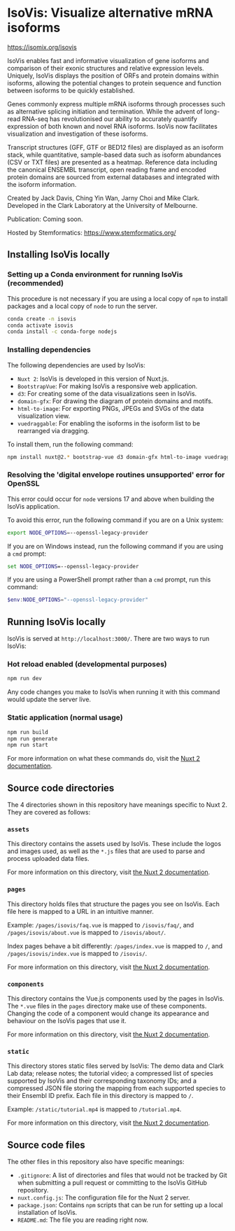 # IsoVis: Visualize alternative mRNA isoforms

https://isomix.org/isovis

IsoVis enables fast and informative visualization of gene isoforms and comparison of their exonic structures and relative expression levels. Uniquely, IsoVis displays the position of ORFs and protein domains within isoforms, allowing the potential changes to protein sequence and function between isoforms to be quickly established.

Genes commonly express multiple mRNA isoforms through processes such as alternative splicing initiation and termination. While the advent of long-read RNA-seq has revolutionised our ability to accurately quantify expression of both known and novel RNA isoforms. IsoVis now facilitates visualization and investigation of these isoforms.

Transcript structures (GFF, GTF or BED12 files) are displayed as an isoform stack, while quantitative, sample-based data such as isoform abundances (CSV or TXT files) are presented as a heatmap. Reference data including the canonical ENSEMBL transcript, open reading frame and encoded protein domains are sourced from external databases and integrated with the isoform information.

Created by Jack Davis, Ching Yin Wan, Jarny Choi and Mike Clark. Developed in the Clark Laboratory at the University of Melbourne.

Publication: Coming soon.

Hosted by Stemformatics: https://www.stemformatics.org/

## Installing IsoVis locally

### Setting up a Conda environment for running IsoVis (recommended)

This procedure is not necessary if you are using a local copy of `npm` to install packages and a local copy of `node` to run the server.

```bash
conda create -n isovis
conda activate isovis
conda install -c conda-forge nodejs
```

### Installing dependencies

The following dependencies are used by IsoVis:
- `Nuxt 2`: IsoVis is developed in this version of Nuxt.js.
- `BootstrapVue`: For making IsoVis a responsive web application.
- `d3`: For creating some of the data visualizations seen in IsoVis.
- `domain-gfx`: For drawing the diagram of protein domains and motifs.
- `html-to-image`: For exporting PNGs, JPEGs and SVGs of the data visualization view.
- `vuedraggable`: For enabling the isoforms in the isoform list to be rearranged via dragging.

To install them, run the following command:

```bash
npm install nuxt@2.* bootstrap-vue d3 domain-gfx html-to-image vuedraggable
```

### Resolving the 'digital envelope routines unsupported' error for OpenSSL

This error could occur for `node` versions 17 and above when building the IsoVis application.

To avoid this error, run the following command if you are on a Unix system:

```bash
export NODE_OPTIONS=--openssl-legacy-provider
```

If you are on Windows instead, run the following command if you are using a `cmd` prompt:

```cmd
set NODE_OPTIONS=--openssl-legacy-provider
```

If you are using a PowerShell prompt rather than a `cmd` prompt, run this command:

```powershell
$env:NODE_OPTIONS="--openssl-legacy-provider"
```

## Running IsoVis locally

IsoVis is served at `http://localhost:3000/`. There are two ways to run IsoVis:

### Hot reload enabled (developmental purposes)

```bash
npm run dev
```

Any code changes you make to IsoVis when running it with this command would update the server live.

### Static application (normal usage)

```bash
npm run build
npm run generate
npm run start
```

For more information on what these commands do, visit the [Nuxt 2 documentation](https://v2.nuxt.com/).

## Source code directories

The 4 directories shown in this repository have meanings specific to Nuxt 2. They are covered as follows:

### `assets`

This directory contains the assets used by IsoVis. These include the logos and images used, as well as the `*.js` files that are used to parse and process uploaded data files.

For more information on this directory, visit [the Nuxt 2 documentation](https://v2.nuxt.com/docs/directory-structure/assets/).

### `pages`

This directory holds files that structure the pages you see on IsoVis. Each file here is mapped to a URL in an intuitive manner.

Example: `/pages/isovis/faq.vue` is mapped to `/isovis/faq/`, and `/pages/isovis/about.vue` is mapped to `/isovis/about/`.

Index pages behave a bit differently: `/pages/index.vue` is mapped to `/`, and `/pages/isovis/index.vue` is mapped to `/isovis/`.

For more information on this directory, visit [the Nuxt 2 documentation](https://v2.nuxt.com/docs/get-started/routing/).

### `components`

This directory contains the Vue.js components used by the pages in IsoVis. The `*.vue` files in the `pages` directory make use of these components. Changing the code of a component would change its appearance and behaviour on the IsoVis pages that use it.

For more information on this directory, visit [the Nuxt 2 documentation](https://v2.nuxt.com/docs/directory-structure/components/).

### `static`

This directory stores static files served by IsoVis: The demo data and Clark Lab data; release notes; the tutorial video; a compressed list of species supported by IsoVis and their corresponding taxonomy IDs; and a compressed JSON file storing the mapping from each supported species to their Ensembl ID prefix. Each file in this directory is mapped to `/`.

Example: `/static/tutorial.mp4` is mapped to `/tutorial.mp4`.

For more information on this directory, visit [the Nuxt 2 documentation](https://v2.nuxt.com/docs/directory-structure/static/).

## Source code files

The other files in this repository also have specific meanings:

- `.gitignore`: A list of directories and files that would not be tracked by Git when submitting a pull request or committing to the IsoVis GitHub repository.
- `nuxt.config.js`: The configuration file for the Nuxt 2 server.
- `package.json`: Contains `npm` scripts that can be run for setting up a local installation of IsoVis.
- `README.md`: The file you are reading right now.
